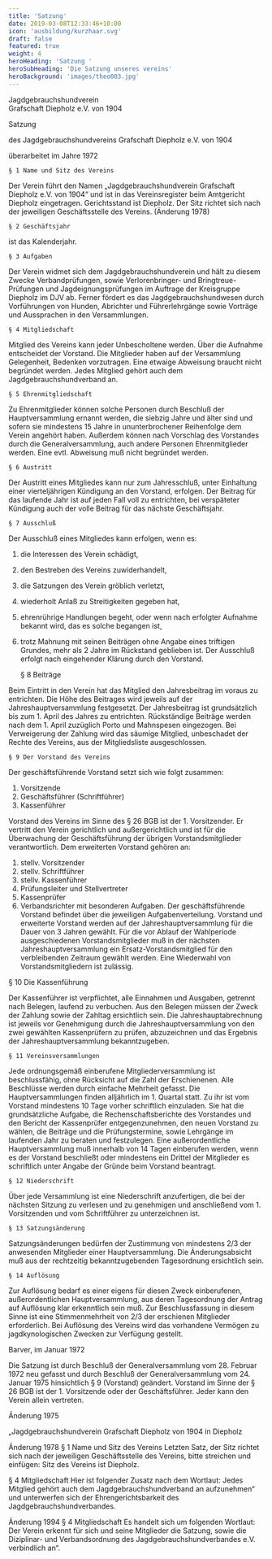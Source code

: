```yaml
---
title: 'Satzung'
date: 2019-03-08T12:33:46+10:00
icon: 'ausbildung/kurzhaar.svg'
draft: false
featured: true
weight: 4
heroHeading: 'Satzung '
heroSubHeading: 'Die Satzung unseres vereins'
heroBackground: 'images/theo003.jpg'
---
```


Jagdgebrauchshundverein              
Grafschaft Diepholz e.V.
von 1904

Satzung

des Jagdgebrauchshundvereins Grafschaft Diepholz e.V. von 1904

überarbeitet im Jahre 1972 

	§ 1 Name und Sitz des Vereins

Der Verein führt den Namen „Jagdgebrauchshundverein Grafschaft Diepholz e.V. von 1904“ und ist in das Vereinsregister beim Amtgericht Diepholz eingetragen. Gerichtsstand ist Diepholz. Der Sitz richtet sich nach der jeweiligen Geschäftsstelle des Vereins. (Änderung 1978)
	
	§ 2 Geschäftsjahr

ist das Kalenderjahr.

	§ 3 Aufgaben

Der Verein widmet sich dem Jagdgebrauchshundverein und hält zu diesem Zwecke Verbandprüfungen, sowie Verlorenbringer- und Bringtreue-Prüfungen und Jagdeignungsprüfungen im Auftrage der Kreisgruppe Diepholz im DJV ab. Ferner fördert es das Jagdgebrauchshundwesen durch Vorführungen von Hunden, Abrichter und Führerlehrgänge sowie Vorträge und Aussprachen in den Versammlungen.

	§ 4 Mitgliedschaft

Mitglied des Vereins kann jeder Unbescholtene werden. Über die Aufnahme entscheidet der Vorstand. Die Mitglieder haben auf der Versammlung Gelegenheit, Bedenken vorzutragen. Eine etwaige Abweisung braucht nicht begründet werden. Jedes Mitglied gehört auch dem Jagdgebrauchshundverband an. 

	§ 5 Ehrenmitgliedschaft

Zu Ehrenmitglieder können solche Personen durch Beschluß der Hauptversammlung ernannt werden, die siebzig Jahre und älter sind und sofern sie mindestens 15 Jahre in ununterbrochener Reihenfolge dem Verein angehört haben. Außerdem können nach Vorschlag des Vorstandes durch die Generalversammlung, auch andere Personen Ehrenmitglieder werden. Eine evtl. Abweisung muß nicht begründet werden.
 
	§ 6 Austritt

Der Austritt eines Mitgliedes kann nur zum Jahresschluß, unter Einhaltung einer vierteljährigen Kündigung an den Vorstand, erfolgen. Der Beitrag für das laufende Jahr ist auf jeden Fall voll zu entrichten, bei verspäteter Kündigung auch der volle Beitrag für das nächste Geschäftsjahr.

	§ 7 Ausschluß

Der Ausschluß eines Mitgliedes kann erfolgen, wenn es:
1.  die Interessen des Verein schädigt,
2.	den Bestreben des Vereins zuwiderhandelt,
3.	die Satzungen des Verein gröblich verletzt,
4.	wiederholt Anlaß zu Streitigkeiten gegeben hat,
5.	ehrenrührige Handlungen begeht, oder wenn nach erfolgter Aufnahme bekannt wird, das es solche begangen ist,
6.	trotz Mahnung mit seinen Beiträgen ohne Angabe eines triftigen Grundes, mehr als 2 Jahre im Rückstand geblieben ist. Der Ausschluß erfolgt nach eingehender Klärung durch den Vorstand.

	§ 8 Beiträge

Beim Eintritt in den Verein hat das Mitglied den Jahresbeitrag im voraus zu entrichten. Die Höhe des Beitrages wird jeweils auf der Jahreshauptversammlung festgesetzt. Der Jahresbeitrag ist grundsätzlich bis zum 1. April des Jahres zu entrichten. Rückständige Beiträge werden nach dem 1. April zuzüglich Porto und Mahnspesen eingezogen. Bei Verweigerung der Zahlung wird das säumige Mitglied, unbeschadet der Rechte des Vereins, aus der Mitgliedsliste ausgeschlossen.

	§ 9 Der Vorstand des Vereins

Der geschäftsführende Vorstand setzt sich wie folgt zusammen:
1.	Vorsitzende
2.	Geschäftsführer (Schriftführer)
3.	Kassenführer

Vorstand des Vereins im Sinne des § 26 BGB ist der 1. Vorsitzender. Er vertritt den Verein gerichtlich und außergerichtlich und ist für die Überwachung der Geschäftsführung der übrigen Vorstandsmitglieder verantwortlich.
Dem erweiterten Vorstand gehören an:

1.	stellv. Vorsitzender
2.	stellv. Schriftführer
3.	stellv. Kassenführer
4.	Prüfungsleiter und Stellvertreter
5.	Kassenprüfer
6.	Verbandsrichter mit besonderen Aufgaben.
Der geschäftsführende Vorstand befindet über die jeweiligen Aufgabenverteilung.
Vorstand und erweiterte Vorstand werden auf der Jahreshauptversammlung für die Dauer von 3 Jahren gewählt. Für die vor Ablauf der Wahlperiode ausgeschiedenen Vorstandsmitglieder muß in der nächsten Jahreshauptversammlung ein Ersatz-Vorstandsmitglied für den verbleibenden Zeitraum gewählt werden. Eine Wiederwahl von Vorstandsmitgliedern ist zulässig.
 

§ 10 Die Kassenführung

Der Kassenführer ist verpflichtet, alle Einnahmen und Ausgaben, getrennt nach Belegen, laufend zu verbuchen. Aus den Belegen müssen der Zweck der Zahlung sowie der Zahltag ersichtlich sein. Die Jahreshauptabrechnung ist jeweils vor Genehmigung durch die Jahreshauptversammlung von den zwei gewählten Kassenprüfern zu prüfen, abzuzeichnen und das Ergebnis der Jahreshauptversammlung bekanntzugeben.

	§ 11 Vereinsversammlungen

Jede ordnungsgemäß einberufene Mitgliederversammlung ist beschlussfähig, ohne Rücksicht auf die Zahl der Erschienenen. Alle Beschlüsse werden durch einfache Mehrheit gefasst. Die Hauptversammlungen finden alljährlich im 1. Quartal statt. Zu ihr ist vom Vorstand mindestens 10 Tage vorher schriftlich einzuladen. Sie hat die grundsätzliche Aufgabe, die Rechenschaftsberichte des Vorstandes und den Bericht der Kassenprüfer entgegenzunehmen, den neuen Vorstand zu wählen, die Beiträge und die Prüfungstermine, sowie Lehrgänge im laufenden Jahr zu beraten und festzulegen. Eine außerordentliche Hauptversammlung muß innerhalb von 14 Tagen einberufen werden, wenn es der Vorstand beschließt oder mindestens ein Drittel der Mitglieder es schriftlich unter Angabe der Gründe beim Vorstand beantragt.

	§ 12 Niederschrift

Über jede Versammlung ist eine Niederschrift anzufertigen, die bei der nächsten Sitzung zu verlesen und zu genehmigen und anschließend vom 1. Vorsitzenden und vom Schriftführer zu unterzeichnen ist.

	§ 13 Satzungsänderung

Satzungsänderungen bedürfen der Zustimmung von mindestens 2/3 der anwesenden Mitglieder einer Hauptversammlung. Die Änderungsabsicht muß aus der rechtzeitig bekanntzugebenden Tagesordnung ersichtlich sein.

	§ 14 Auflösung

Zur Auflösung bedarf es einer eigens für diesen Zweck einberufenen, außerordentlichen Hauptversammlung, aus deren Tagesordnung der Antrag auf Auflösung klar erkenntlich sein muß. Zur Beschlussfassung in diesem Sinne ist eine Stimmenmehrheit von 2/3 der erschienen Mitglieder erforderlich. Bei Auflösung des Vereins wird das vorhandene Vermögen zu jagdkynologischen Zwecken zur Verfügung gestellt.

Barver, im Januar 1972
 
Die Satzung ist durch Beschluß der Generalversammlung vom 28. Februar 1972 neu gefasst und durch Beschluß der Generalversammlung vom 24. Januar 1975 hinsichtlich § 9 (Vorstand) geändert.
Vorstand im Sinne der § 26 BGB ist der 1. Vorsitzende oder der Geschäftsführer. Jeder kann den Verein allein vertreten.

Änderung 1975

„Jagdgebrauchshundverein Grafschaft Diepholz von 1904 in Diepholz

Änderung 1978
§ 1 Name und Sitz des Vereins
Letzten Satz, der Sitz richtet sich nach der jeweiligen Geschäftsstelle des Vereins, bitte streichen und einfügen: Sitz des Vereins ist Diepholz.

§ 4 Mitgliedschaft
Hier ist folgender Zusatz nach dem Wortlaut: Jedes Mitglied gehört auch dem Jagdgebrauchshundverband an aufzunehmen“ und unterwerfen sich der Ehrengerichtsbarkeit des Jagdgebrauchshundverbandes.

Änderung 1994
§ 4 Mitgliedschaft
Es handelt sich um folgenden Wortlaut: Der Verein erkennt für sich und seine Mitglieder die Satzung, sowie die Diziplinar- und Verbandsordnung des Jagdgebrauchshundverbandes e.V. verbindlich an“.



